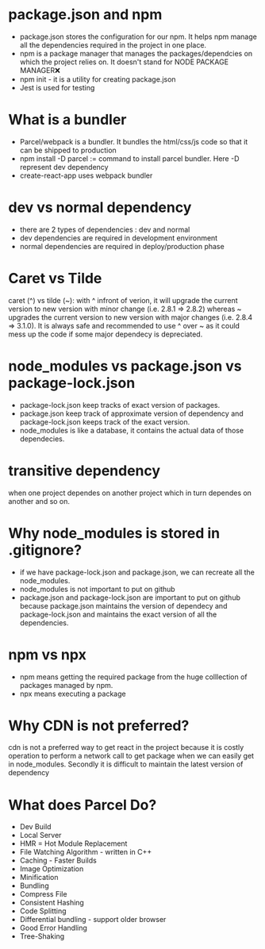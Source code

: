 # package.json and npm
- package.json stores the configuration for our npm. It helps npm manage all the dependencies required in the project in one place.
- npm is a package manager that manages the packages/dependcies on which the project relies on. It doesn't stand for NODE PACKAGE MANAGER❌
- npm init - it is a utility for creating package.json
- Jest is used for testing

# What is a bundler
- Parcel/webpack is a bundler. It bundles the html/css/js code so that it can be shipped to production
- npm install -D parcel := command to install parcel bundler. Here -D represent dev dependency
- create-react-app uses webpack bundler

# dev vs normal dependency
- there are 2 types of dependencies : dev and normal
- dev dependencies are required in development environment
- normal dependencies are required in deploy/production phase

# Caret vs Tilde
caret (^) vs tilde (~): with ^ infront of verion, it will upgrade the current version to new version with minor change (i.e. 2.8.1 => 2.8.2) whereas ~ upgrades the current version to new version with major changes (i.e. 2.8.4 => 3.1.0). It is always safe and recommended to use ^ over ~ as it could mess up the code if some major dependecy is depreciated.

# node_modules vs package.json vs package-lock.json
- package-lock.json keep tracks of exact version of packages.
- package.json keep track of approximate version of dependency and package-lock.json keeps track of the exact version.
- node_modules is like a database, it contains the actual data of those dependecies.

# transitive dependency
when one project dependes on another project which in turn dependes on another and so on. 

# Why node_modules is stored in .gitignore?
- if we have package-lock.json and package.json, we can recreate all the node_modules.
- node_modules is not important to put on github
- package.json and package-lock.json are important to put on github because package.json maintains the version of dependecy and package-lock.json and maintains the exact version of all the dependencies. 

# npm vs npx
- npm means getting the required package from the huge colllection of packages managed by npm.
- npx means executing a package

# Why CDN is not preferred?
cdn is not a preferred way to get react in the project because it is costly operation to perform a network call to get package when we can easily get in node_modules. Secondly it is difficult to maintain the latest version of dependency

# What does Parcel Do?
- Dev Build
- Local Server
- HMR = Hot Module Replacement
- File Watching Algorithm - written in C++
- Caching - Faster Builds 
- Image Optimization
- Minification
- Bundling
- Compress File
- Consistent Hashing
- Code Splitting
- Differential bundling - support older browser
- Good Error Handling
- Tree-Shaking